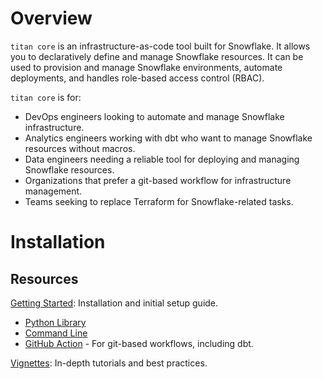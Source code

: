 # Overview

`titan core` is an infrastructure-as-code tool built for Snowflake. It allows you to declaratively define and manage Snowflake resources. It can be used to provision and manage Snowflake environments, automate deployments, and handles role-based access control (RBAC).

`titan core` is for:
- DevOps engineers looking to automate and manage Snowflake infrastructure.
- Analytics engineers working with dbt who want to manage Snowflake resources without macros.
- Data engineers needing a reliable tool for deploying and managing Snowflake resources.
- Organizations that prefer a git-based workflow for infrastructure management.
- Teams seeking to replace Terraform for Snowflake-related tasks.

# Installation


## Resources
[Getting Started](./sections/getting_started.md): Installation and initial setup guide.


  - [Python Library](./use-titan-core-with-python.md)
  - [Command Line](./titan-core-cli.md)
  - [GitHub Action](./titan-core-github-action.md) - For git-based workflows, including dbt.

[Vignettes](./sections/vignettes.md): In-depth tutorials and best practices.
